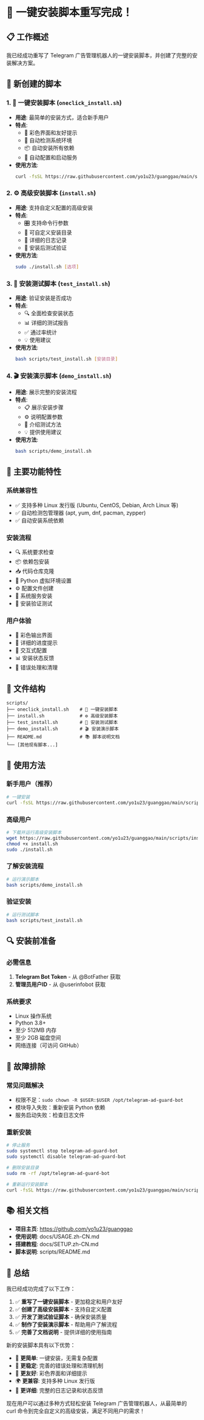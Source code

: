 # 🎉 一键安装脚本重写完成！

## 📋 工作概述

我已经成功重写了 Telegram 广告管理机器人的一键安装脚本，并创建了完整的安装解决方案。

## 🚀 新创建的脚本

### 1. 🎯 一键安装脚本 (`oneclick_install.sh`)
- **用途**: 最简单的安装方式，适合新手用户
- **特点**: 
  - 🎨 彩色界面和友好提示
  - 🔧 自动检测系统环境
  - 📦 自动安装所有依赖
  - 🚀 自动配置和启动服务
- **使用方法**: 
  ```bash
  curl -fsSL https://raw.githubusercontent.com/yo1u23/guanggao/main/scripts/oneclick_install.sh | sudo bash
  ```

### 2. ⚙️ 高级安装脚本 (`install.sh`)
- **用途**: 支持自定义配置的高级安装
- **特点**:
  - 🎛️ 支持命令行参数
  - 🔧 可自定义安装目录
  - 📝 详细的日志记录
  - 🧪 安装后测试验证
- **使用方法**:
  ```bash
  sudo ./install.sh [选项]
  ```

### 3. 🧪 安装测试脚本 (`test_install.sh`)
- **用途**: 验证安装是否成功
- **特点**:
  - 🔍 全面检查安装状态
  - 📊 详细的测试报告
  - ✅ 通过率统计
  - 💡 使用建议
- **使用方法**:
  ```bash
  bash scripts/test_install.sh [安装目录]
  ```

### 4. 🎬 安装演示脚本 (`demo_install.sh`)
- **用途**: 展示完整的安装流程
- **特点**:
  - 📋 展示安装步骤
  - ⚙️ 说明配置参数
  - 🧪 介绍测试方法
  - 💡 提供使用建议
- **使用方法**:
  ```bash
  bash scripts/demo_install.sh
  ```

## 🔧 主要功能特性

### 系统兼容性
- ✅ 支持多种 Linux 发行版 (Ubuntu, CentOS, Debian, Arch Linux 等)
- ✅ 自动检测包管理器 (apt, yum, dnf, pacman, zypper)
- ✅ 自动安装系统依赖

### 安装流程
- 🔍 系统要求检查
- 📦 依赖包安装
- 📥 代码仓库克隆
- 🐍 Python 虚拟环境设置
- ⚙️ 配置文件创建
- 🚀 系统服务安装
- 🧪 安装验证测试

### 用户体验
- 🎨 彩色输出界面
- 📝 详细的进度提示
- 🔧 交互式配置
- 📊 安装状态反馈
- 🚨 错误处理和清理

## 📁 文件结构

```
scripts/
├── oneclick_install.sh    # 🎯 一键安装脚本
├── install.sh             # ⚙️ 高级安装脚本
├── test_install.sh        # 🧪 安装测试脚本
├── demo_install.sh        # 🎬 安装演示脚本
├── README.md              # 📚 脚本说明文档
└── [其他现有脚本...]
```

## 🎯 使用方法

### 新手用户（推荐）
```bash
# 一键安装
curl -fsSL https://raw.githubusercontent.com/yo1u23/guanggao/main/scripts/oneclick_install.sh | sudo bash
```

### 高级用户
```bash
# 下载并运行高级安装脚本
wget https://raw.githubusercontent.com/yo1u23/guanggao/main/scripts/install.sh
chmod +x install.sh
sudo ./install.sh
```

### 了解安装流程
```bash
# 运行演示脚本
bash scripts/demo_install.sh
```

### 验证安装
```bash
# 运行测试脚本
bash scripts/test_install.sh
```

## 🔍 安装前准备

### 必需信息
1. **Telegram Bot Token** - 从 @BotFather 获取
2. **管理员用户ID** - 从 @userinfobot 获取

### 系统要求
- Linux 操作系统
- Python 3.8+
- 至少 512MB 内存
- 至少 2GB 磁盘空间
- 网络连接（可访问 GitHub）

## 🚨 故障排除

### 常见问题解决
- 权限不足：`sudo chown -R $USER:$USER /opt/telegram-ad-guard-bot`
- 模块导入失败：重新安装 Python 依赖
- 服务启动失败：检查日志文件

### 重新安装
```bash
# 停止服务
sudo systemctl stop telegram-ad-guard-bot
sudo systemctl disable telegram-ad-guard-bot

# 删除安装目录
sudo rm -rf /opt/telegram-ad-guard-bot

# 重新运行安装脚本
curl -fsSL https://raw.githubusercontent.com/yo1u23/guanggao/main/scripts/oneclick_install.sh | sudo bash
```

## 📚 相关文档

- **项目主页**: https://github.com/yo1u23/guanggao
- **使用说明**: docs/USAGE.zh-CN.md
- **搭建教程**: docs/SETUP.zh-CN.md
- **脚本说明**: scripts/README.md

## 🎉 总结

我已经成功完成了以下工作：

1. ✅ **重写了一键安装脚本** - 更加稳定和用户友好
2. ✅ **创建了高级安装脚本** - 支持自定义配置
3. ✅ **开发了测试验证脚本** - 确保安装质量
4. ✅ **制作了安装演示脚本** - 帮助用户了解流程
5. ✅ **完善了文档说明** - 提供详细的使用指南

新的安装脚本具有以下优势：
- 🚀 **更简单**: 一键安装，无需复杂配置
- 🔧 **更稳定**: 完善的错误处理和清理机制
- 🎨 **更友好**: 彩色界面和详细提示
- 🌍 **更兼容**: 支持多种 Linux 发行版
- 📝 **更详细**: 完整的日志记录和状态反馈

现在用户可以通过多种方式轻松安装 Telegram 广告管理机器人，从最简单的 curl 命令到完全自定义的高级安装，满足不同用户的需求！